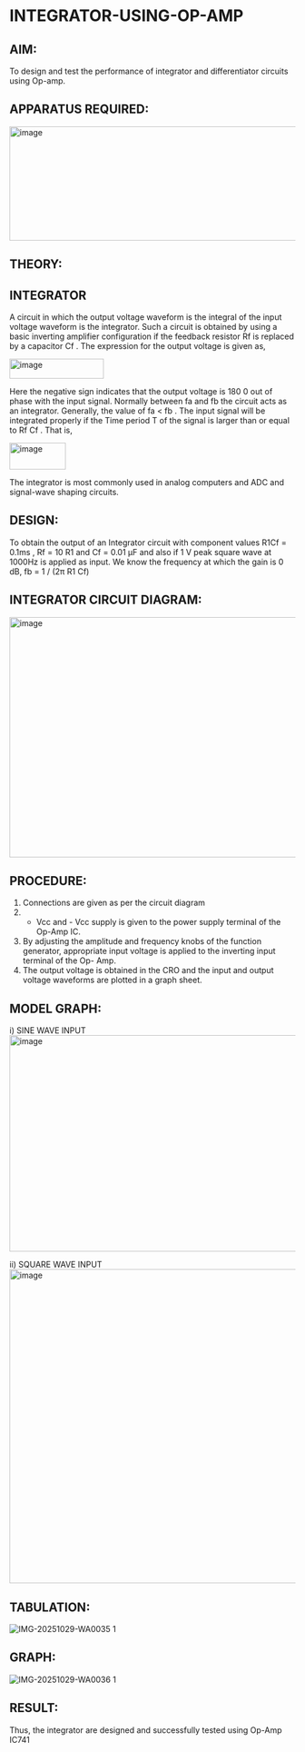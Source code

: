 # INTEGRATOR-USING-OP-AMP

## AIM:
To design and test the performance of integrator and differentiator circuits using Op-amp.

## APPARATUS REQUIRED:
<img width="700" height="201" alt="image" src="https://github.com/user-attachments/assets/7cbeb741-349e-43f5-a78f-312dd3f338b4" />

## THEORY:
## INTEGRATOR
A circuit in which the output voltage waveform is the integral of the input voltage waveform is the integrator. Such a circuit is obtained by using a basic inverting amplifier configuration if the feedback resistor Rf is  replaced by a capacitor Cf .  The expression for the output voltage is given as,

<img width="166" height="35" alt="image" src="https://github.com/user-attachments/assets/340f2d59-4180-462c-882e-e3a211fdd4d9" />

Here the negative sign indicates that the output voltage is 180 0 out of phase with the input signal. Normally between fa and fb the circuit acts as an integrator. Generally, the value of fa < fb . The input signal will be integrated properly if the Time period T of the signal is larger than or equal to Rf Cf . That is,

<img width="99" height="47" alt="image" src="https://github.com/user-attachments/assets/5924cac3-b14a-4af2-9e4c-1290887907e6" />

The integrator is most commonly used in analog computers and ADC and signal-wave shaping circuits.

## DESIGN:
To obtain the output of an Integrator circuit with component values R1Cf = 0.1ms , Rf = 10 R1 and Cf = 0.01 µF and also if 1 V peak square wave at 1000Hz is applied as input.
We know the frequency at which the gain is 0 dB, fb = 1 / (2π R1 Cf) 
	

## INTEGRATOR CIRCUIT DIAGRAM:  
<img width="698" height="423" alt="image" src="https://github.com/user-attachments/assets/4d02dde2-a299-4481-9c63-abee62084cce" />

## PROCEDURE:
1. Connections are given as per the circuit diagram
2. + Vcc and - Vcc supply is given to the power supply terminal of the Op-Amp IC.
3. By adjusting the amplitude and frequency knobs of the function generator, appropriate input voltage is applied to the inverting input terminal of the Op- Amp.
4. The output voltage is obtained in the CRO and the input and output voltage waveforms are plotted in a graph sheet.

## MODEL GRAPH:
i)	SINE WAVE INPUT
<img width="556" height="381" alt="image" src="https://github.com/user-attachments/assets/adeaae37-ac10-46c0-92b3-0397faca7165" />

ii)  SQUARE WAVE INPUT
<img width="847" height="553" alt="image" src="https://github.com/user-attachments/assets/ab1e5f5e-e1a5-47bf-affe-cc241b646aa5" />

## TABULATION:

![IMG-20251029-WA0035 1](https://github.com/user-attachments/assets/2afd9aac-b4c2-4165-a149-d92673d8b7fd)

## GRAPH:

![IMG-20251029-WA0036 1](https://github.com/user-attachments/assets/2b109870-e1d0-42cb-9a50-b10d4fd95822)

## RESULT:
Thus, the integrator are designed and successfully tested using Op-Amp IC741
